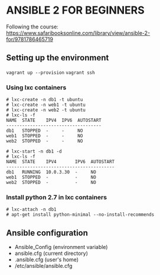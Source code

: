 # ANSIBLE 2 FOR BEGINNERS

Following the course: https://www.safaribooksonline.com/library/view/ansible-2-for/9781786465719

## Setting up the environment

`vagrant up --provision`
`vagrant ssh`

### Using lxc containers

```shell
# lxc-create -n db1 -t ubuntu
# lxc-create -n web1 -t ubuntu
# lxc-create -n web2 -t ubuntu
# lxc-ls -f
NAME  STATE    IPV4  IPV6  AUTOSTART
------------------------------------
db1   STOPPED  -     -     NO
web1  STOPPED  -     -     NO
web2  STOPPED  -     -     NO

# lxc-start -n db1 -d
# lxc-ls -f
NAME  STATE    IPV4       IPV6  AUTOSTART
-----------------------------------------
db1   RUNNING  10.0.3.30  -     NO
web1  STOPPED  -          -     NO
web2  STOPPED  -          -     NO
```

### Install python 2.7 in lxc containers

```
# lxc-attach -n db1
# apt-get install python-minimal --no-install-recommends
```

## Ansible configuration

* Ansible_Config (environment variable)
* ansible.cfg (current directory)
* .ansible.cfg (user's home)
* /etc/ansible/ansible.cfg


